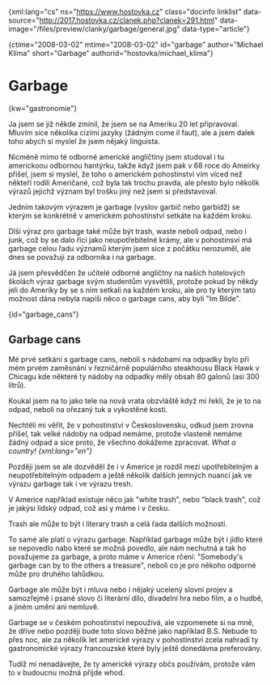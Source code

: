 
{xml:lang="cs" ns="https://www.hostovka.cz" class="docinfo linklist" data-source="http://2017.hostovka.cz/clanek.php?clanek=291.html" data-image="/files/preview/clanky/garbage/general.jpg" data-type="article"}

{ctime="2008-03-02" mtime="2008-03-02" id="garbage" author="Michael Klíma" short="Garbage" authorid="hostovka/michael_klima"}

# Garbage

<!-- generated attribute kw by user_udpatekw.sh on 2020-04-21, do not edit -->

{kw="gastronomie"}

Ja jsem se již někde zmínil, že jsem se na Ameriku 20 let připravoval. Mluvím sice několika cizími jazyky (žádným come il faut), ale a jsem dalek toho abych si myslel že jsem nějaký linguista.

Nicméně mimo té odborné americké angličtiny jsem studoval i tu americkoou odbornou hantýrku, takže když jsem pak v 68 roce do Ameirky přišel, jsem si myslel, že toho o americkém pohostinství vím víced než někteří rodilí Američané, což byla tak trochu pravda, ale přesto bylo několik výrazů jejichž význam byl trošku jiný než jsem si představoval.

Jedním takovým výrazem je garbage (vyslov garbič nebo garbidž) se kterým se konkrétně v americkém pohostinství setkáte na každém kroku.

Dlší výraz pro garbage také může být trash, waste neboli odpad, nebo i junk, což by se dalo říci jako neupotřebitelné krámy, ale v pohostinsví má garbage celou řadu významů kterým jsem sice z počátku nerozuměl, ale dnes se považuji za odborníka i na garbage.

Já jsem přesvědčen že učitelé odborné angličtny na našich hotelových školách výraz garbage svým studentům vysvětlili, protože pokud by někdy jeli do Ameriky by se s ním setkali na každém kroku, ale pro ty kterým tato možnost dána nebyla napíši něco o garbage cans, aby byli "Im Bilde".

{id="garbage_cans"}

## Garbage cans

Mé prvé setkání s garbage cans, neboli s nádobami na odpadky bylo při mém prvém zaměsnání v řezničárně populárního steakhousu Black Hawk v Chicagu kde některé ty nádoby na odpadky měly obsah 80 galonů (asi 300 litrů).

Koukal jsem na to jako tele na nová vrata obzvláště když mi řekli, že je to na odpad, neboli na ořezaný tuk a vykostěné kosti.

Nechtěli mi věřit, že v pohostinství v Československu, odkud jsem zrovna přišel, tak velké nádoby na odpad nemáme, protože vlasteně nemáme žádný odpad a sice proto, že všechno dokážeme zpracovat. _What a country! {xml:lang="en"}_

Později jsem se ale dozvěděl že i v Americe je rozdíl mezi upotřebitelným a neupotřebitelným odpadem a ještě několik dalších jemných nuancí jak ve výrazu garbage tak i ve výrazu tresh.

V Americe například existuje něco jak "white trash", nebo "black trash", což je jakýsi lidský odpad, což asi y máme i v česku.

Trash ale může to být i literary trash a celá řada dalších možností.

To samé ale platí o výrazu garbage. Například garbage může být i jídlo které se nepovedlo nabo které se možná povedlo, ale nám nechutná a tak ho považujeme za garbage, a proto máme v Americe rčení: "Somebody's garbage can by to the others a treasure", neboli co je pro někoho odporné může pro druhého lahůdkou.

Garbage ale může být i mluva nebo i nějaký ucelený slovní projev a samozřejmě i psané slovo či literární dílo, divadelní hra nebo film, a o hudbě, a jiném umění ani nemluvě.

Garbage se v českém pohostinství nepoužívá, ale vzpomenete si na mně, že dříve nebo později bude toto slovo běžné jako například B.S. Nebude to přes noc, ale za několik let americké výrazy v pohostinství zcela nahradí ty gastronomické výrazy francouzské které byly ještě donedávna preferovány.

Tudíž mi nenadávejte, že ty americké výrazy občs používám, protože vám to v budoucnu možná příjde whod.

